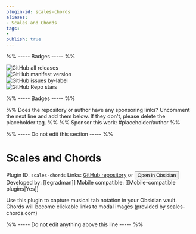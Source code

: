 ```yaml
---
plugin-id: scales-chords
aliases:
- Scales and Chords
tags: 
- 
publish: true
---
```


%% ----- Badges ----- %%

![GitHub all releases](https://img.shields.io/github/downloads/egradman/scales-chords/total?color=573E7A&logo=github&style=for-the-badge)   
![GitHub manifest version](https://img.shields.io/github/manifest-json/v/egradman/scales-chords?color=573E7A&logo=github&style=for-the-badge)   
![GitHub issues by-label](https://img.shields.io/github/issues/egradman/scales-chords/help%20wanted?color=573E7A&logo=github&style=for-the-badge)   
![GitHub Repo stars](https://img.shields.io/github/stars/egradman/scales-chords?color=573E7A&logo=github&style=for-the-badge)

%% ----- Badges ----- %%

%% Does the repository or author have any sponsoring links? Uncomment the next line and add them below. If they don't, please delete the placeholder tag. %%
%% Sponsor this work: #placeholder/author %%

%% ----- Do not edit this section ----- %%

# Scales and Chords

Plugin ID: `scales-chords`
Links: [GitHub repository](https://github.com/egradman/scales-chords) or [<button id=HH>Open in Obsidian</button>](obsidian://goto-plugin?id=scales-chords)
Developed by: [[egradman]]
Mobile compatible: [[Mobile-compatible plugins|Yes]]

Use this plugin to capture musical tab notation in your Obsidian vault.  Chords will become clickable links to modal images (provided by scales-chords.com)

%% ----- Do not edit anything above this line ----- %% 
